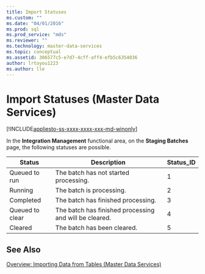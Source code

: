 ```yaml
---
title: Import Statuses
ms.custom: ""
ms.date: "04/01/2016"
ms.prod: sql
ms.prod_service: "mds"
ms.reviewer: ""
ms.technology: master-data-services
ms.topic: conceptual
ms.assetid: 306577c5-e7d7-4cff-aff4-efb5c6354036
author: lrtoyou1223
ms.author: lle
---
```

# Import Statuses (Master Data Services)

[!INCLUDE[appliesto-ss-xxxx-xxxx-xxx-md-winonly](../includes/appliesto-ss-xxxx-xxxx-xxx-md-winonly.md)]

  In the **Integration Management** functional area, on the **Staging Batches** page, the following statuses are possible.  
  
|Status|Description|Status_ID|  
|------------|-----------------|----------------|  
|Queued to run|The batch has not started processing.|1|  
|Running|The batch is processing.|2|  
|Completed|The batch has finished processing.|3|  
|Queued to clear|The batch has finished processing and will be cleared.|4|  
|Cleared|The batch has been cleared.|5|  
  
## See Also  
 [Overview: Importing Data from Tables &#40;Master Data Services&#41;](../master-data-services/overview-importing-data-from-tables-master-data-services.md)  
  
  
